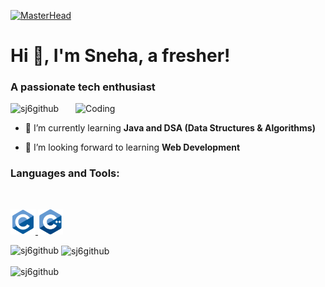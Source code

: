 [![MasterHead](https://img.freepik.com/premium-vector/programming-typographic-header-it-education-student-write-software-create-code-computer-coding-script-web-project-app-vector-illustration_277904-13340.jpg)](https://rishavchanda.io)


<h1 align="left">Hi 👋, I'm Sneha, a fresher!</h1>
<h3 align="left">A passionate tech enthusiast</h3>
<img align="right" alt="Coding" width="400" src="https://img.freepik.com/premium-vector/girl-working-as-programmer-woman-works-it-sphere_490811-41.jpg?w=740">


<p align="left"> <img src="https://komarev.com/ghpvc/?username=sj6github&label=Profile%20views&color=0e75b6&style=flat" alt="sj6github" /> </p>

- 🌱 I’m currently learning **Java and DSA (Data Structures & Algorithms)**

- 👯 I’m looking forward to learning **Web Development**


<p align="left">
</p>

<p><h3 align="left">Languages and Tools:</h3></p><br>
<p align="left"> <a href="https://www.cprogramming.com/" target="_blank" rel="noreferrer"> <img src="https://raw.githubusercontent.com/devicons/devicon/master/icons/c/c-original.svg" alt="c" width="40" height="40"/> </a> <a href="https://www.w3schools.com/cpp/" target="_blank" rel="noreferrer"> <img src="https://raw.githubusercontent.com/devicons/devicon/master/icons/cplusplus/cplusplus-original.svg" alt="cplusplus" width="40" height="40"/> </a> </p>

<p><img align="left" src="https://github-readme-stats.vercel.app/api/top-langs?username=sj6github&show_icons=true&locale=en&layout=compact" alt="sj6github" /></p>

<p>&nbsp;<img align="center" src="https://github-readme-stats.vercel.app/api?username=sj6github&show_icons=true&locale=en" alt="sj6github" /></p>

<p><img align="center" src="https://github-readme-streak-stats.herokuapp.com/?user=sj6github&" alt="sj6github" /></p>
